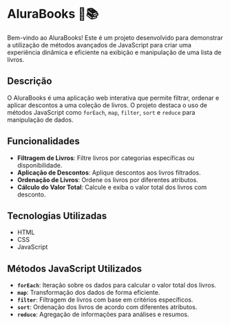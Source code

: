 # AluraBooks 🚀📚

Bem-vindo ao AluraBooks! Este é um projeto desenvolvido para demonstrar a utilização de métodos avançados de JavaScript para criar uma experiência dinâmica e eficiente na exibição e manipulação de uma lista de livros.

## Descrição

O AluraBooks é uma aplicação web interativa que permite filtrar, ordenar e aplicar descontos a uma coleção de livros. O projeto destaca o uso de métodos JavaScript como `forEach`, `map`, `filter`, `sort` e `reduce` para manipulação de dados.

## Funcionalidades

- **Filtragem de Livros**: Filtre livros por categorias específicas ou disponibilidade.
- **Aplicação de Descontos**: Aplique descontos aos livros filtrados.
- **Ordenação de Livros**: Ordene os livros por diferentes atributos.
- **Cálculo do Valor Total**: Calcule e exiba o valor total dos livros com desconto.

## Tecnologias Utilizadas

- HTML
- CSS
- JavaScript

## Métodos JavaScript Utilizados

- **`forEach`**: Iteração sobre os dados para calcular o valor total dos livros.
- **`map`**: Transformação dos dados de forma eficiente.
- **`filter`**: Filtragem de livros com base em critérios específicos.
- **`sort`**: Ordenação dos livros de acordo com diferentes atributos.
- **`reduce`**: Agregação de informações para análises e resumos.
